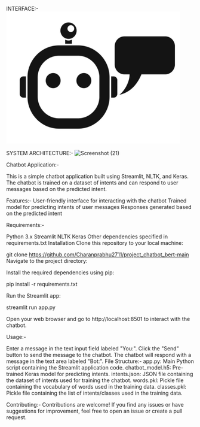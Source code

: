 INTERFACE:-
![Screenshot (26)](https://github.com/Charanprabhu2711/project_chatbot_bert-main/blob/main/chatbot_icon.png)

SYSTEM ARCHITECTURE:-
![Screenshot (21)](https://github.com/Eswar1254/project_chatbot_bert/assets/116758728/aadac449-905e-474d-96ad-a06646bf8ea5)



Chatbot Application:-

This is a simple chatbot application built using Streamlit, NLTK, and Keras. The chatbot is trained on a dataset of intents and can respond to user messages based on the predicted intent.

Features:-
User-friendly interface for interacting with the chatbot
Trained model for predicting intents of user messages
Responses generated based on the predicted intent

Requirements:-

Python 3.x
Streamlit
NLTK
Keras
Other dependencies specified in requirements.txt
Installation
Clone this repository to your local machine:


git clone https://github.com/Charanprabhu2711/project_chatbot_bert-main
Navigate to the project directory:

Install the required dependencies using pip:

pip install -r requirements.txt

Run the Streamlit app:

streamlit run app.py

Open your web browser and go to http://localhost:8501 to interact with the chatbot.

Usage:-

Enter a message in the text input field labeled "You:".
Click the "Send" button to send the message to the chatbot.
The chatbot will respond with a message in the text area labeled "Bot:".
File Structure:-
app.py: Main Python script containing the Streamlit application code.
chatbot_model.h5: Pre-trained Keras model for predicting intents.
intents.json: JSON file containing the dataset of intents used for training the chatbot.
words.pkl: Pickle file containing the vocabulary of words used in the training data.
classes.pkl: Pickle file containing the list of intents/classes used in the training data.

Contributing:-
Contributions are welcome! If you find any issues or have suggestions for improvement, feel free to open an issue or create a pull request.



